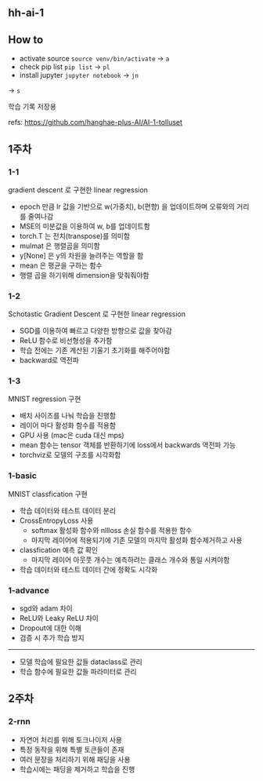 ## hh-ai-1

## How to

- activate source `source venv/bin/activate` -> `a`
- check pip list `pip list` -> `pl`
- install jupyter `jupyter notebook` -> `jn`

-> `s`

학습 기록 저장용

refs: https://github.com/hanghae-plus-AI/AI-1-tolluset

## 1주차

### 1-1

gradient descent 로 구현한 linear regression

- epoch 만큼 lr 값을 기반으로 w(가중치), b(편향) 을 업데이트하며 오류와의 거리를 줄여나감
- MSE의 미분값을 이용하여 w, b를 업데이트함
- torch.T 는 전치(transpose)를 의미함
- mulmat 은 행렬곱을 의미함
- y[None] 은 y의 차원을 늘려주는 역할을 함
- mean 은 평균을 구하는 함수
- 행렬 곱을 하기위해 dimension을 맞춰줘야함

### 1-2

Schotastic Gradient Descent 로 구현한 linear regression

- SGD를 이용하여 빠르고 다양한 방향으로 값을 찾아감
- ReLU 함수로 비선형성을 추가함
- 학습 전에는 기존 계산된 기울기 초기화를 해주어야함
- backward로 역전파

### 1-3

MNIST regression 구현

- 배치 사이즈를 나눠 학습을 진행함
- 레이어 마다 활성화 함수를 적용함
- GPU 사용 (mac은 cuda 대신 mps)
- mean 함수는 tensor 객체를 반환하기에 loss에서 backwards 역전파 가능
- torchviz로 모델의 구조를 시각화함

### 1-basic

MNIST classfication 구현

- 학습 데이터와 테스트 데이터 분리
- CrossEntropyLoss 사용
  - softmax 활성화 함수와 nllloss 손실 함수를 적용한 함수
  - 마지막 레이어에 적용되기에 기존 모델의 마지막 활성화 함수제거하고 사용
- classfication 예측 값 확인
  - 마지막 레이어 아웃풋 개수는 예측하려는 클래스 개수와 통일 시켜야함
- 학습 데이터와 테스트 데이터 간에 정확도 시각화

### 1-advance

- sgd와 adam 차이
- ReLU와 Leaky ReLU 차이
- Dropout에 대한 이해
- 검증 시 추가 학습 방지

---

- 모델 학습에 필요한 값들 dataclass로 관리
- 학습 함수에 필요한 값들 파라미터로 관리

## 2주차

### 2-rnn

- 자연어 처리를 위해 토크나이저 사용
- 특정 동작을 위해 특별 토큰들이 존재
- 여러 문장을 처리하기 위해 패딩을 사용
- 학습시에는 패딩을 제거하고 학습을 진행
